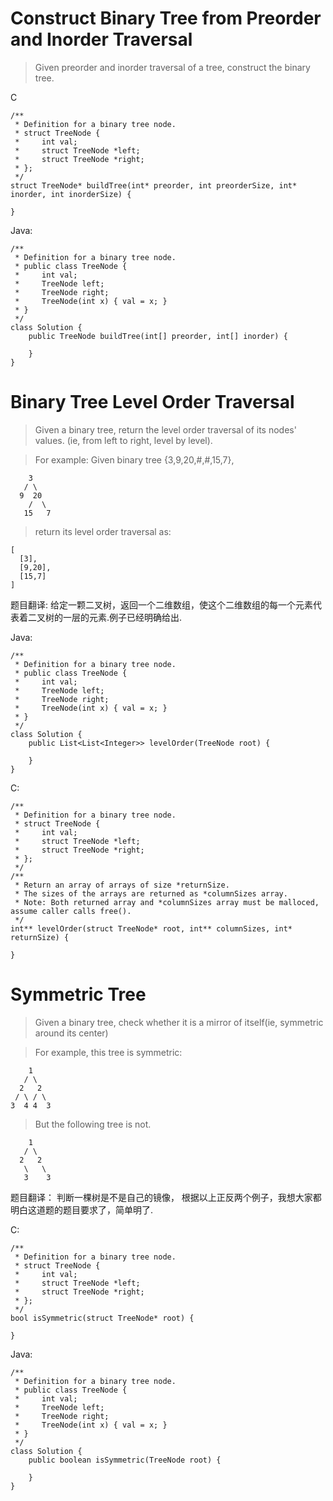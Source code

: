 # Construct Binary Tree from Preorder and Inorder Traversal

> Given preorder and inorder traversal of a tree, construct the binary tree.

C

```
/**
 * Definition for a binary tree node.
 * struct TreeNode {
 *     int val;
 *     struct TreeNode *left;
 *     struct TreeNode *right;
 * };
 */
struct TreeNode* buildTree(int* preorder, int preorderSize, int* inorder, int inorderSize) {
    
}
```

Java:

```
/**
 * Definition for a binary tree node.
 * public class TreeNode {
 *     int val;
 *     TreeNode left;
 *     TreeNode right;
 *     TreeNode(int x) { val = x; }
 * }
 */
class Solution {
    public TreeNode buildTree(int[] preorder, int[] inorder) {
        
    }
}
```

# Binary Tree Level Order Traversal

> Given a binary tree, return the level order traversal of its nodes' values. (ie, from left to right, level by level).

> For example:
Given binary tree {3,9,20,#,#,15,7},

```
    3
   / \
  9  20
    /  \
   15   7
```
> return its level order traversal as:

```
[
  [3],
  [9,20],
  [15,7]
]
```

题目翻译:
给定一颗二叉树，返回一个二维数组，使这个二维数组的每一个元素代表着二叉树的一层的元素.例子已经明确给出.

Java:

```
/**
 * Definition for a binary tree node.
 * public class TreeNode {
 *     int val;
 *     TreeNode left;
 *     TreeNode right;
 *     TreeNode(int x) { val = x; }
 * }
 */
class Solution {
    public List<List<Integer>> levelOrder(TreeNode root) {
        
    }
}
```

C:

```
/**
 * Definition for a binary tree node.
 * struct TreeNode {
 *     int val;
 *     struct TreeNode *left;
 *     struct TreeNode *right;
 * };
 */
/**
 * Return an array of arrays of size *returnSize.
 * The sizes of the arrays are returned as *columnSizes array.
 * Note: Both returned array and *columnSizes array must be malloced, assume caller calls free().
 */
int** levelOrder(struct TreeNode* root, int** columnSizes, int* returnSize) {
    
}
```

# Symmetric Tree

> Given a binary tree, check whether it is a mirror of itself(ie, symmetric around its center)

> For example, this tree is symmetric:


```
    1
   / \
  2   2
 / \ / \
3  4 4  3
```
> But the following tree is not.

```
    1
   / \
  2   2
   \   \
   3    3
```

题目翻译：
判断一棵树是不是自己的镜像， 根据以上正反两个例子，我想大家都明白这道题的题目要求了，简单明了.

C:

```
/**
 * Definition for a binary tree node.
 * struct TreeNode {
 *     int val;
 *     struct TreeNode *left;
 *     struct TreeNode *right;
 * };
 */
bool isSymmetric(struct TreeNode* root) {
    
}
```

Java:

```
/**
 * Definition for a binary tree node.
 * public class TreeNode {
 *     int val;
 *     TreeNode left;
 *     TreeNode right;
 *     TreeNode(int x) { val = x; }
 * }
 */
class Solution {
    public boolean isSymmetric(TreeNode root) {
        
    }
}
